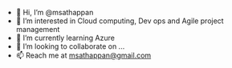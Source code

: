 - 👋 Hi, I’m @msathappan
- 👀 I’m interested in Cloud computing, Dev ops and Agile project management
- 🌱 I’m currently learning Azure
- 💞️ I’m looking to collaborate on ...
- 📫 Reach me at msathappan@gmail.com

<!---
msathappan/msathappan is a ✨ special ✨ repository because its `README.md` (this file) appears on your GitHub profile.
You can click the Preview link to take a look at your changes.
--->
